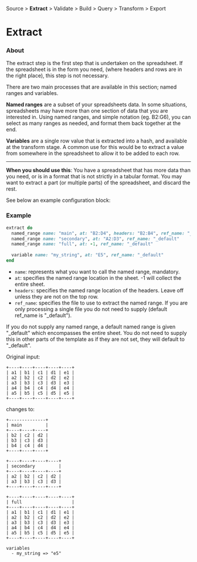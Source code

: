 Source > **Extract** > Validate > Build > Query > Transform > Export

Extract
=======

### About

The extract step is the first step that is undertaken on the spreadsheet.  If the spreadsheet is in the form you need,
(where headers and rows are in the right place), this step is not necessary.

There are two main processes that are available in this section; named ranges and variables.

**Named ranges** are a subset of your spreadsheets data.  In some situations, spreadsheets may have more than one section
of data that you are interested in. Using named ranges, and simple notation (eg. B2:G6), you can select as many ranges
as needed, and format them back together at the end.

**Variables** are a single row value that is extracted into a hash, and available at the transform stage. A common use
for this would be to extract a value from somewhere in the spreadsheet to allow it to be added to each row.

---

**When you should use this**: You have a spreadsheet that has more data than you need, or is in a format that is not 
strictly in a tabular format.  You may want to extract a part (or multiple parts) of the spreadsheet, and discard the
rest.

See below an example configuration block:

### Example

```ruby
extract do
  named_range name: "main", at: "B2:D4", headers: "B2:B4", ref_name: "_default"
  named_range name: "secondary", at: "A2:D3", ref_name: "_default"
  named_range name: "full", at: -1, ref_name: "_default"
  
  variable name: "my_string", at: "E5", ref_name: "_default"
end
```

- `name`: represents what you want to call the named range, mandatory.
- `at`: specifies the named range location in the sheet. -1 will collect the entire sheet.
- `headers`: specifies the named range location of the headers. Leave off unless they are not on the top row.
- `ref_name`: specifies the file to use to extract the named range. If you are only processing a single file you 
do not need to supply (default ref_name is "_default").

If you do not supply any named range, a default named range is given "_default" which encompasses the entire sheet.
You do not need to supply this in other parts of the template as if they are not set, they will default to "_default".

Original input:
```
+----+----+----+----+----+
| a1 | b1 | c1 | d1 | e1 |
| a2 | b2 | c2 | d2 | e2 |
| a3 | b3 | c3 | d3 | e3 |
| a4 | b4 | c4 | d4 | e4 |
| a5 | b5 | c5 | d5 | e5 |
+----+----+----+----+----+
```
changes to: 
```
+--------------+
| main         |
+----+----+----+
| b2 | c2 | d2 |
| b3 | c3 | d3 |
| b4 | c4 | d4 |
+----+----+----+

+----+----+----+----+
| secondary         |
+----+----+----+----+
| a2 | b2 | c2 | d2 |
| a3 | b3 | c3 | d3 |
+----+----+----+----+

+----+----+----+----+----+
| full                   |
+----+----+----+----+----+
| a1 | b1 | c1 | d1 | e1 |
| a2 | b2 | c2 | d2 | e2 |
| a3 | b3 | c3 | d3 | e3 |
| a4 | b4 | c4 | d4 | e4 |
| a5 | b5 | c5 | d5 | e5 |
+----+----+----+----+----+

variables 
  - my_string => "e5" 
```

